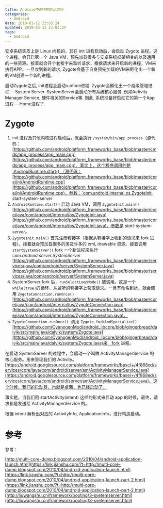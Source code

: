 ```yaml
---
title: Android中APP的启动过程
categories:
  - Android
date: 2019-03-12 23:03:24
updated: 2019-03-12 23:03:24
tags: 
  - Android
---
```

安卓系统实质上是 Linux 内核的，其在 init 进程启动后，会启动 Zygote 进程。这个进程，会开启第一个 Java VM，预先加载很多与安卓系统框架相关的以及通用的一些资源。接着就会开个套接字来监听请求，根据请求来开启新的进程，VM来执行APP。一旦收到新的请求, Zygote会基于自身预先加载的VM来孵化出一个新的VM创建一个新的进程。





<!--more-->
启动Zygote之后, init进程会启动runtime进程. Zygote会孵化出一个超级管理进程---System Server. SystemServer会启动所有系统核心服务, 例如Activity Manager Service, 硬件相关的Service等. 到此, 系统准备好启动它的第一个App进程---Home进程了.

# Zygote 

1. init 进程及其他内核进程启动后，就会执行 `/system/bin/app_process`（源代码：[https://github.com/android/platform_frameworks_base/blob/master/cmds/app_process/app_main.cpp](https://github.com/android/platform_frameworks_base/blob/master/cmds/app_process/app_main.cpp)。事实上，这个程序调用的是`AndroidRuntime.start()`（源代码：[https://github.com/android/platform_frameworks_base/blob/master/core/jni/AndroidRuntime.cpp](https://github.com/android/platform_frameworks_base/blob/master/core/jni/AndroidRuntime.cpp)，参数：`com.android.internal.os.ZygoteInit, start-system-server`
2. `AndroidRuntime.start()` 启动 Java VM，调用 `ZygoteInit.main()`[https://github.com/android/platform_frameworks_base/blob/master/core/java/com/android/internal/os/ZygoteInit.java](https://github.com/android/platform_frameworks_base/blob/master/core/java/com/android/internal/os/ZygoteInit.java)，参数是 *start-system-server。*
3. `ZygoteInit.main()` 首先注册套接字（根据从套接字上收到的请求来 fork 进程）。接着就会预加载很多的类及许多的 xml, drawable 资源。接着调用 `startSystemServer()` fork 一个新进程来执行 *com.android.server.SystemServer* [https://github.com/android/platform_frameworks_base/blob/master/services/java/com/android/server/SystemServer.java](https://github.com/android/platform_frameworks_base/blob/master/services/java/com/android/server/SystemServer.java)
4. SystemServer fork 后，`runSelectLoopMode()` 被调用。这是一个`while(true)`的循环，从监听的套接字上获取请求。一旦有命名到达，就会调用 `ZygoteConnection.runOnce()`[https://github.com/android/platform_frameworks_base/blob/master/core/java/com/android/internal/os/ZygoteConnection.java](https://github.com/android/platform_frameworks_base/blob/master/core/java/com/android/internal/os/ZygoteConnection.java)。
5. `ZygoteConnection.runOnce() `调用 `Zygote.forkAndSpecialize()` [https://github.com/CyanogenMod/android_libcore/blob/gingerbread/dalvik/src/main/java/dalvik/system/Zygote.java](https://github.com/CyanogenMod/android_libcore/blob/gingerbread/dalvik/src/main/java/dalvik/system/Zygote.java)来　fork 进程。


在启动 SystemServer 的过程中，会启动一个叫做 ActivityManagerService 的核心服务。用来管理我们的 Activity。[https://android.googlesource.com/platform/frameworks/base/+/4f868ed/services/core/java/com/android/server/am/ActivityManagerService.java](https://android.googlesource.com/platform/frameworks/base/+/4f868ed/services/core/java/com/android/server/am/ActivityManagerService.java)。这个时候，我们的启动器，也就是桌面，也已经启动了。

事实是，当我们用 startActivity(intent) 这样的形式来启动 app 的时候，最终，请求都是发送给 ActivityManagerService 的。

根据 intent 解析出对应的 ActivityInfo, ApplicationInfo，进行构造启动。
# 参考

参考：

[http://multi-core-dump.blogspot.com/2010/04/android-application-launch.html](https://link.jianshu.com/?t=http://multi-core-dump.blogspot.com/2010/04/android-application-launch.html)  
[https://link.jianshu.com/?t=http://multi-core-dump.blogspot.com/2010/04/android-application-launch-part-2.html](https://link.jianshu.com/?t=http://multi-core-dump.blogspot.com/2010/04/android-application-launch-part-2.html)  
[http://liuwangshu.cn/framework/booting/3-syetemserver.html](http://liuwangshu.cn/framework/booting/3-syetemserver.html)